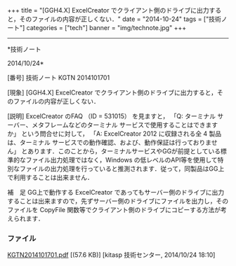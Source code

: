 ﻿+++
title = "[GGH4.X] ExcelCreator でクライアント側のドライブに出力すると，そのファイルの内容が正しくない．"
date = "2014-10-24"
tags = ["技術ノート"]
categories = ["tech"]
banner = "img/technote.jpg"
+++

-----------------------------------------------------------------------------------------------------------------------------

*技術ノート

2014/10/24*


[番号]
技術ノート KGTN 2014101701

[現象]
[GGH4.X] ExcelCreator
でクライアント側のドライブに出力すると，そのファイルの内容が正しくない．

[説明]
ExcelCreator のFAQ （ID = 531015） を見ますと， 「Q: ターミナル
サーバー、メタフレームなどのターミナル
サービスで使用することはできますか」 という問合せに対して， 「A:
ExcelCreator 2012 に収録される全 4 製品は、ターミナル
サービスでの動作確認、および、動作保証は行っておりません」
とあります．このことから，ターミナルサービスやGGが前提としている標準的なファイル出力処理ではなく，Windows
の低レベルのAPI等を使用して特別なファイルの出力処理を行っていると推測されます．従って，同製品はGG上で利用することは出来ません．

補　足
GG上で動作する ExcelCreator
であってもサーバー側のドライブに出力することは出来ますので，先ずサーバー側のドライブにファイルを出力し，そのファイルを
CopyFile
関数等でクライアント側のドライブにコピーする方法が考えられます．


### ファイル

 
 


[KGTN2014101701.pdf](http://techreport.kitasp.net/attachments/download/1752/KGTN2014101701.pdf)
 [(57.6 KB)] [kitasp 技術センター, 2014/10/24
18:10]


 


 

